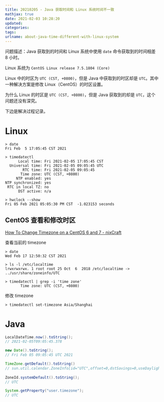 ```yaml
---
title: 20210205 - Java 获取时间和 Linux 系统时间不一致
mathjax: true
date: 2021-02-03 10:28:20
updated:
categories:
tags:
urlname: about-java-time-different-with-linux-system
---
```




<!-- more -->



问题描述：Java 获取到的时间和 Linux 系统中使用 `date` 命令获取到的时间相差 8 小时。

Linux 系统为 `CentOS Linux release 7.5.1804 (Core)`

Linux 中的时区为 `UTC (CST, +0800)`，但是 Java 中获取到的时区却是 `UTC`。其中一种解决方案是修改 Linux（CentOS）的时区设置。

为什么 Linux 的时区是 `UTC (CST, +0800)`，但是 Java 获取到的却是 `UTC`，这个问题还没有深究。





下边是解决过程记录。



# Linux



```
> date
Fri Feb  5 17:05:45 CST 2021

> timedatectl
      Local time: Fri 2021-02-05 17:05:45 CST
  Universal time: Fri 2021-02-05 09:05:45 UTC
        RTC time: Fri 2021-02-05 09:05:45
       Time zone: UTC (CST, +0800)
     NTP enabled: yes
NTP synchronized: yes
 RTC in local TZ: no
      DST active: n/a
      
> hwclock --show
Fri 05 Feb 2021 05:05:30 PM CST  -1.023153 seconds
```



## CentOS 查看和修改时区



[How To Change Timezone on a CentOS 6 and 7 - nixCraft](https://www.cyberciti.biz/faq/centos-linux-6-7-changing-timezone-command-line/)



查看当前的 timezone

```
> date
Wed Feb 17 12:50:32 CST 2021

> ls -l /etc/localtime
lrwxrwxrwx. 1 root root 25 Oct  6  2018 /etc/localtime -> ../usr/share/zoneinfo/UTC

> timedatectl | grep -i 'time zone'
       Time zone: UTC (CST, +0800)
```



修改 timezone

```
> timedatectl set-timezone Asia/Shanghai
```



# Java

```java
LocalDateTime.now().toString();
// 2021-02-05T09:05:45.378

new Date().toString();
// Fri Feb 05 09:05:45 UTC 2021
```



```java
TimeZone.getDefault().toString()
// sun.util.calendar.ZoneInfo[id="UTC",offset=0,dstSavings=0,useDaylight=false,transitions=0,lastRule=null]
   
ZoneId.systemDefault().toString();
// UTC

System.getProperty("user.timezone");
// UTC
```

